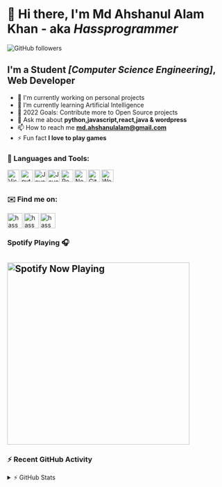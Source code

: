 # 👋 **Hi there, I'm Md Ahshanul Alam Khan** - aka _Hassprogrammer_

![GitHub followers](https://img.shields.io/github/followers/HassProgrammer?label=FOLLOW&logo=github&style=for-the-badge)

## I'm a Student *[Computer Science Engineering]*, Web Developer

- 🔭 I'm currently working on personal projects
- 🌱 I’m currently learning Artificial Intelligence
- 🥅 2022 Goals: Contribute more to Open Source projects
- 💬 Ask me about **python,javascript,react,java & wordpress**
- 📫 How to reach me **md.ahshanulalam@gmail.com**
- ⚡ Fun fact **I love to play games**

### 🧰 Languages and Tools:

<img align="left" alt="Visual Studio Code" width="28px" src="https://img.icons8.com/dusk/344/visual-studio-code-insides.png"/>

<img align="left" alt="python" width="28px" src="https://img.icons8.com/dusk/344/python.png" />

<img align="left" alt="Java" width="28px" src="https://img.icons8.com/dusk/344/java-coffee-cup-logo.png"/>

<img align="left" alt="JavaScript" width="28px" src="https://img.icons8.com/dusk/64/000000/javascript-logo.png" />

<img align="left" alt="React" width="28px" src="https://img.icons8.com/bubbles/50/000000/react.png" />

<img align="left" alt="Node" width="28px" src="https://img.icons8.com/external-tal-revivo-green-tal-revivo/344/external-nodejs-is-an-open-source-cross-platform-javascript-run-time-environment-logo-green-tal-revivo.png" />

<img align="left" alt="Git" width="28px" src="https://img.icons8.com/doodle/344/code-fork.png" />

<img align="left" alt="Wordpress" width="28px" src="https://img.icons8.com/doodle/344/wordpress.png" />

<br/>
<br/>

### ✉️ **Find me on:**

[<img align="left" alt="hass | Facebook" width="35px" src="https://img.icons8.com/bubbles/344/facebook-f.png" />][facebook]
[<img align="left" alt="hass | Linkedin" width="35px" src="https://img.icons8.com/bubbles/344/linkedin.png" />][linkedin]
[<img align="left" alt="hass | Linkedin" width="35px" src="https://img.icons8.com/bubbles/344/instagram-new--v2.png" />][instagram]

<br />
<br />

### Spotify Playing 🎧

## [<img src="https://spotify-now-playing-gold-psi.vercel.app/api/spotify-playing" alt="Spotify Now Playing" width="420" />](https://open.spotify.com/user/184hzf7ou1s5973vd4voo60h7?si=e3610c6b75614519)

### ⚡ **Recent GitHub Activity**

<!--START_SECTION:activity-->

<!--END_SECTION:activity-->

<details>
  <summary>
    ⚡ GitHub Stats
  </summary>
  <img align="left" alt="HassProgrammer's github stats" src="https://github-readme-stats.vercel.app/api?username=HassProgrammer&amp;show_icons=true&amp;title_color=fff&amp;icon_color=79ff97&amp;text_color=9f9f9f&amp;bg_color=151515" style="max-width:100%;"/>

</details>

[facebook]: https://www.facebook.com/ahshanul_khan
[linkedin]: https://www.linkedin.com/in/ahshanulkhan/
[instagram]: https://www.instagram.com/ahshanul_khan/
